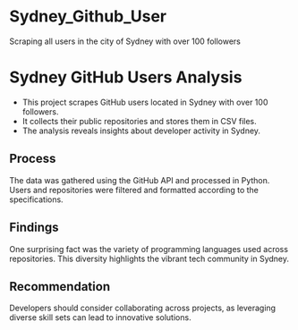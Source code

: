 # Sydney_Github_User
Scraping all users in the city of Sydney with over 100 followers

# Sydney GitHub Users Analysis

- This project scrapes GitHub users located in Sydney with over 100 followers.
- It collects their public repositories and stores them in CSV files.
- The analysis reveals insights about developer activity in Sydney.

## Process
The data was gathered using the GitHub API and processed in Python. Users and repositories were filtered and formatted according to the specifications.

## Findings
One surprising fact was the variety of programming languages used across repositories. This diversity highlights the vibrant tech community in Sydney.

## Recommendation
Developers should consider collaborating across projects, as leveraging diverse skill sets can lead to innovative solutions.
